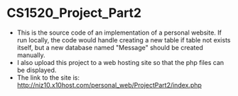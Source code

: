 # CS1520_Project_Part2

* This is the source code of an implementation of a personal website. If run locally, the code would handle creating a new table if table not exists itself, but a new database named "Message" should be created manually.
* I also upload this project to a web hosting site so that the php files can be displayed. 
* The link to the site is: http://niz10.x10host.com/personal_web/ProjectPart2/index.php

